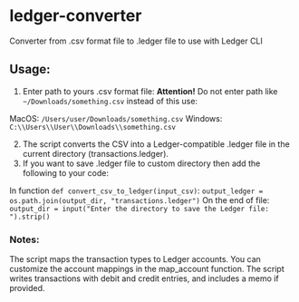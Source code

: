 # ledger-converter
Converter from .csv format file to .ledger file to use with Ledger CLI

## Usage: 

1. Enter path to yours .csv format file:
**Attention!** Do not enter path like `~/Downloads/something.csv` instead of this use:

MacOS: `/Users/user/Downloads/something.csv`
Windows: `C:\\Users\\User\\Downloads\\something.csv`

2. The script converts the CSV into a Ledger-compatible .ledger file in the current directory (transactions.ledger).
3. If you want to save .ledger file to custom directory then add the following to your code:

In function `def convert_csv_to_ledger(input_csv)`: `output_ledger = os.path.join(output_dir, "transactions.ledger")`
On the end of file: `output_dir = input("Enter the directory to save the Ledger file: ").strip()`


### Notes: 
The script maps the transaction types to Ledger accounts. You can customize the account mappings in the map_account function.
The script writes transactions with debit and credit entries, and includes a memo if provided.